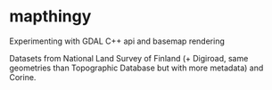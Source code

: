 # mapthingy
Experimenting with GDAL C++ api and basemap rendering

Datasets from National Land Survey of Finland (+ Digiroad, same geometries than Topographic Database but with more metadata) and Corine.
